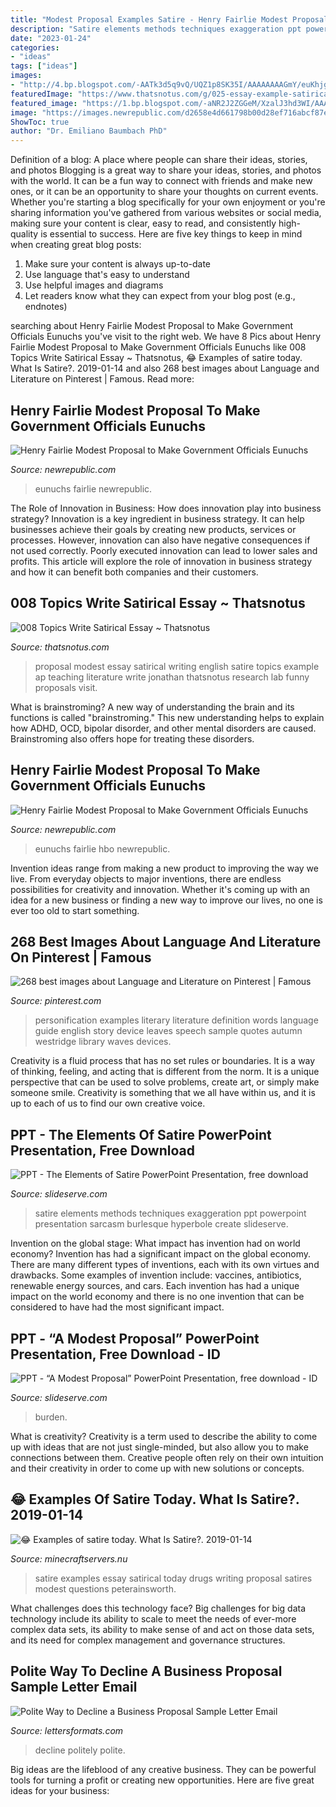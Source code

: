 ```yaml
---
title: "Modest Proposal Examples Satire - Henry Fairlie Modest Proposal To Make Government Officials Eunuchs"
description: "Satire elements methods techniques exaggeration ppt powerpoint presentation sarcasm burlesque hyperbole create slideserve"
date: "2023-01-24"
categories:
- "ideas"
tags: ["ideas"]
images:
- "http://4.bp.blogspot.com/-AATk3d5q9vQ/UQZ1p8SK35I/AAAAAAAAGmY/euKhjgrSGQY/s1600/telling+a+story.jpg"
featuredImage: "https://www.thatsnotus.com/g/025-essay-example-satirical-1920x2485.png"
featured_image: "https://1.bp.blogspot.com/-aNR2J2ZGGeM/XzalJ3hd3WI/AAAAAAAAb3o/OaQxlOAfy5QkooP1x4I_3Y3t0OwyJCXNgCLcBGAsYHQ/w1200-h630-p-k-no-nu/how%2Bto%2Breject%2Ba%2Bbusiness%2Bproposal%2Bpolitely%2Bsample.png"
image: "https://images.newrepublic.com/d2658e4d661798b00d28ef716abcf87ecf7eec50.jpeg?auto=compress&amp;ar=3:2&amp;fit=crop&amp;crop=faces&amp;q=65&amp;fm=jpg&amp;ixlib=react-9.0.2&amp;w=1246"
ShowToc: true
author: "Dr. Emiliano Baumbach PhD"
---
```



Definition of a blog: A place where people can share their ideas, stories, and photos
Blogging is a great way to share your ideas, stories, and photos with the world. It can be a fun way to connect with friends and make new ones, or it can be an opportunity to share your thoughts on current events. Whether you're starting a blog specifically for your own enjoyment or you're sharing information you've gathered from various websites or social media, making sure your content is clear, easy to read, and consistently high-quality is essential to success. Here are five key things to keep in mind when creating great blog posts: 
1. Make sure your content is always up-to-date 
2. Use language that's easy to understand 
3. Use helpful images and diagrams 
4. Let readers know what they can expect from your blog post (e.g., endnotes) 

	

		
searching about Henry Fairlie Modest Proposal to Make Government Officials Eunuchs you've visit to the right web. We have 8 Pics about Henry Fairlie Modest Proposal to Make Government Officials Eunuchs like 008 Topics Write Satirical Essay ~ Thatsnotus, 😂 Examples of satire today. What Is Satire?. 2019-01-14 and also 268 best images about Language and Literature on Pinterest | Famous. Read more:
		
    
## Henry Fairlie Modest Proposal To Make Government Officials Eunuchs

<img loading=lazy src="https://images.newrepublic.com/d2658e4d661798b00d28ef716abcf87ecf7eec50.jpeg?auto=compress&amp;ar=3:2&amp;fit=crop&amp;crop=faces&amp;q=65&amp;fm=jpg&amp;ixlib=react-9.0.2&amp;w=2618" onerror="this.onerror=null;this.src='https://tse3.mm.bing.net/th?id=OIP._3PpoCB3X_BoE5HPgIu2zAHaE7&amp;pid=15.1';" alt="Henry Fairlie Modest Proposal to Make Government Officials Eunuchs">

_Source: newrepublic.com_

>eunuchs fairlie newrepublic. 

	

The Role of Innovation in Business: How does innovation play into business strategy?
Innovation is a key ingredient in business strategy. It can help businesses achieve their goals by creating new products, services or processes. However, innovation can also have negative consequences if not used correctly. Poorly executed innovation can lead to lower sales and profits. This article will explore the role of innovation in business strategy and how it can benefit both companies and their customers.

    
## 008 Topics Write Satirical Essay ~ Thatsnotus

<img loading=lazy src="https://www.thatsnotus.com/g/025-essay-example-satirical-1920x2485.png" onerror="this.onerror=null;this.src='https://tse4.mm.bing.net/th?id=OIP.h-WLnTZFUkWN7OxBFK9xLgHaJl&amp;pid=15.1';" alt="008 Topics Write Satirical Essay ~ Thatsnotus">

_Source: thatsnotus.com_

>proposal modest essay satirical writing english satire topics example ap teaching literature write jonathan thatsnotus research lab funny proposals visit. 

	

What is brainstroming?
A new way of understanding the brain and its functions is called "brainstroming." This new understanding helps to explain how ADHD, OCD, bipolar disorder, and other mental disorders are caused. Brainstroming also offers hope for treating these disorders.

    
## Henry Fairlie Modest Proposal To Make Government Officials Eunuchs

<img loading=lazy src="https://images.newrepublic.com/d2658e4d661798b00d28ef716abcf87ecf7eec50.jpeg?auto=compress&amp;ar=3:2&amp;fit=crop&amp;crop=faces&amp;q=65&amp;fm=jpg&amp;ixlib=react-9.0.2&amp;w=1246" onerror="this.onerror=null;this.src='https://tse1.mm.bing.net/th?id=OIP.qxu1-YHUiP3CJQgeUhNIKQHaE8&amp;pid=15.1';" alt="Henry Fairlie Modest Proposal to Make Government Officials Eunuchs">

_Source: newrepublic.com_

>eunuchs fairlie hbo newrepublic. 

	

Invention ideas range from making a new product to improving the way we live. From everyday objects to major inventions, there are endless possibilities for creativity and innovation. Whether it's coming up with an idea for a new business or finding a new way to improve our lives, no one is ever too old to start something.

    
## 268 Best Images About Language And Literature On Pinterest | Famous

<img loading=lazy src="https://s-media-cache-ak0.pinimg.com/736x/ba/e2/1f/bae21f7c123ac0bb5239335cc1770591.jpg" onerror="this.onerror=null;this.src='https://tse1.mm.bing.net/th?id=OIP.IzUv0BaHLmbleBb5ku3IIwHaE8&amp;pid=15.1';" alt="268 best images about Language and Literature on Pinterest | Famous">

_Source: pinterest.com_

>personification examples literary literature definition words language guide english story device leaves speech sample quotes autumn westridge library waves devices. 

	

Creativity is a fluid process that has no set rules or boundaries. It is a way of thinking, feeling, and acting that is different from the norm. It is a unique perspective that can be used to solve problems, create art, or simply make someone smile. Creativity is something that we all have within us, and it is up to each of us to find our own creative voice.

    
## PPT - The Elements Of Satire PowerPoint Presentation, Free Download

<img loading=lazy src="https://image.slideserve.com/663049/methods-of-satire-l.jpg" onerror="this.onerror=null;this.src='https://tse4.mm.bing.net/th?id=OIP.Ma63nnUDgPyApxu0MrVDlAHaFj&amp;pid=15.1';" alt="PPT - The Elements of Satire PowerPoint Presentation, free download">

_Source: slideserve.com_

>satire elements methods techniques exaggeration ppt powerpoint presentation sarcasm burlesque hyperbole create slideserve. 

	

Invention on the global stage: What impact has invention had on world economy?
Invention has had a significant impact on the global economy. There are many different types of inventions, each with its own virtues and drawbacks. Some examples of invention include: vaccines, antibiotics, renewable energy sources, and cars. Each invention has had a unique impact on the world economy and there is no one invention that can be considered to have had the most significant impact.

    
## PPT - “A Modest Proposal” PowerPoint Presentation, Free Download - ID

<img loading=lazy src="https://image4.slideserve.com/159285/a-modest-proposal-for-preventing-the-children-l.jpg" onerror="this.onerror=null;this.src='https://tse3.mm.bing.net/th?id=OIP.tcpRHh63VQaDPBG_aGVnpQHaFj&amp;pid=15.1';" alt="PPT - “A Modest Proposal” PowerPoint Presentation, free download - ID">

_Source: slideserve.com_

>burden. 

	

What is creativity?
Creativity is a term used to describe the ability to come up with ideas that are not just single-minded, but also allow you to make connections between them. Creative people often rely on their own intuition and their creativity in order to come up with new solutions or concepts.

    
## 😂 Examples Of Satire Today. What Is Satire?. 2019-01-14

<img loading=lazy src="http://4.bp.blogspot.com/-AATk3d5q9vQ/UQZ1p8SK35I/AAAAAAAAGmY/euKhjgrSGQY/s1600/telling+a+story.jpg" onerror="this.onerror=null;this.src='https://tse4.mm.bing.net/th?id=OIP.spR3CXqtPiiuek1hTe26eAHaGW&amp;pid=15.1';" alt="😂 Examples of satire today. What Is Satire?. 2019-01-14">

_Source: minecraftservers.nu_

>satire examples essay satirical today drugs writing proposal satires modest questions peterainsworth. 

	

What challenges does this technology face?
Big challenges for big data technology include its ability to scale to meet the needs of ever-more complex data sets, its ability to make sense of and act on those data sets, and its need for complex management and governance structures.

    
## Polite Way To Decline A Business Proposal Sample Letter Email

<img loading=lazy src="https://1.bp.blogspot.com/-aNR2J2ZGGeM/XzalJ3hd3WI/AAAAAAAAb3o/OaQxlOAfy5QkooP1x4I_3Y3t0OwyJCXNgCLcBGAsYHQ/w1200-h630-p-k-no-nu/how%2Bto%2Breject%2Ba%2Bbusiness%2Bproposal%2Bpolitely%2Bsample.png" onerror="this.onerror=null;this.src='https://tse2.mm.bing.net/th?id=OIP.xRnipqVNhnS-_IftRh4uygHaD5&amp;pid=15.1';" alt="Polite Way to Decline a Business Proposal Sample Letter Email">

_Source: lettersformats.com_

>decline politely polite. 

	

Big ideas are the lifeblood of any creative business. They can be powerful tools for turning a profit or creating new opportunities. Here are five great ideas for your business:

